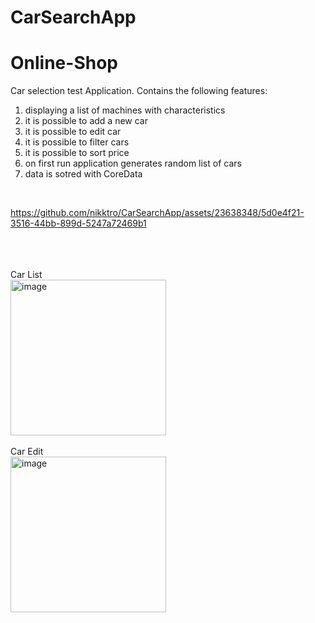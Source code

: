 # CarSearchApp

# Online-Shop

Car selection test Application.
Contains the following features:
1. displaying a list of machines with characteristics
2. it is possible to add a new car
3. it is possible to edit car
4. it is possible to filter cars
5. it is possible to sort price
6. on first run application generates random list of cars
7. data is sotred with CoreData


<br />

https://github.com/nikktro/CarSearchApp/assets/23638348/5d0e4f21-3516-44bb-899d-5247a72469b1

<br />

<br />
<br />
Car List
<br />
<img width="249" alt="image" src="https://github.com/nikktro/CarSearchApp/assets/23638348/2eb412e6-e4c1-49de-99dc-493ed343441e.png">
<br />


<br />
Car Edit
<br />
<img width="249" alt="image" src="https://github.com/nikktro/CarSearchApp/assets/23638348/f609a7b7-e67c-41c3-af40-672af4fbc3e3.png">

